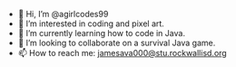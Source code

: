 - 👋 Hi, I’m @agirlcodes99
- 👀 I’m interested in coding and pixel art.
- 🌱 I’m currently learning how to code in Java.
- 💞️ I’m looking to collaborate on a survival Java game.
- 📫 How to reach me: jamesava000@stu.rockwallisd.org

<!---
agirlcodes99/agirlcodes99 is a ✨ special ✨ repository because its `README.md` (this file) appears on your GitHub profile.
You can click the Preview link to take a look at your changes.
--->
